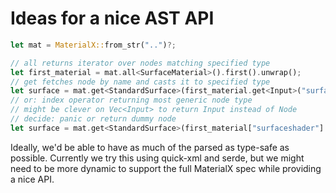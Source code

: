 # Ideas for a nice AST API

```rust
let mat = MaterialX::from_str("..")?;

// all returns iterator over nodes matching specified type
let first_material = mat.all<SurfaceMaterial>().first().unwrap();
// get fetches node by name and casts it to specified type
let surface = mat.get<StandardSurface>(first_material.get<Input>("surfaceshader").nodename);
// or: index operator returning most generic node type
// might be clever on Vec<Input> to return Input instead of Node
// decide: panic or return dummy node
let surface = mat.get<StandardSurface>(first_material["surfaceshader"].nodename);
```

Ideally, we'd be able to have as much of the parsed as type-safe as possible.
Currently we try this using quick-xml and serde,
but we might need to be more dynamic to support the full MaterialX spec
while providing a nice API.
